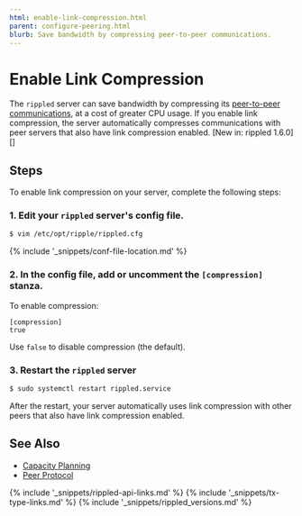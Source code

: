 ```yaml
---
html: enable-link-compression.html
parent: configure-peering.html
blurb: Save bandwidth by compressing peer-to-peer communications.
---
```

# Enable Link Compression

The `rippled` server can save bandwidth by compressing its [peer-to-peer communications](peer-protocol.html), at a cost of greater CPU usage. If you enable link compression, the server automatically compresses communications with peer servers that also have link compression enabled. [New in: rippled 1.6.0][]

## Steps

To enable link compression on your server, complete the following steps:

### 1. Edit your `rippled` server's config file.

```sh
$ vim /etc/opt/ripple/rippled.cfg
```

{% include '_snippets/conf-file-location.md' %}<!--_ -->

### 2. In the config file, add or uncomment the `[compression]` stanza.

To enable compression:

```text
[compression]
true
```

Use `false` to disable compression (the default).

### 3. Restart the `rippled` server

```sh
$ sudo systemctl restart rippled.service
```

After the restart, your server automatically uses link compression with other peers that also have link compression enabled.

## See Also

- [Capacity Planning](capacity-planning.html)
- [Peer Protocol](peer-protocol.html)

<!--{# common link defs #}-->
{% include '_snippets/rippled-api-links.md' %}
{% include '_snippets/tx-type-links.md' %}
{% include '_snippets/rippled_versions.md' %}

